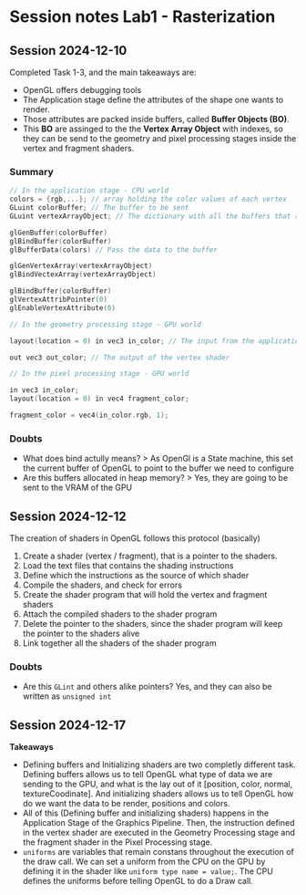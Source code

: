 # Session notes Lab1 - Rasterization

## Session 2024-12-10

Completed Task 1-3, and the main takeaways are:
- OpenGL offers debugging tools
- The Application stage define the attributes of the shape one wants to render.
- Those attributes are packed inside buffers, called **Buffer Objects (BO)**.
- This **BO** are assinged to the the **Vertex Array Object** with indexes, so they can be send to the geometry and pixel processing stages inside the vertex and fragment shaders.

### Summary
```C++
// In the application stage - CPU world
colors = {rgb,...}; // array holding the color values of each vertex
GLuint colorBuffer; // The buffer to be sent
GLuint vertexArrayObject; // The dictionary with all the buffers that represent the data of the shape

glGenBuffer(colorBuffer) 
glBindBuffer(colorBuffer)
glBufferData(colors) // Pass the data to the buffer

glGenVertexArray(vertexArrayObject)
glBindVectexArray(vertexArrayObject)

glBindBuffer(colorBuffer)
glVertexAttribPointer(0)
glEnableVertexAttribute(0)

// In the geometry processing stage - GPU world

layout(location = 0) in vec3 in_color; // The input from the application

out vec3 out_color; // The output of the vertex shader

// In the pixel processing stage - GPU world

in vec3 in_color;
layout(location = 0) in vec4 fragment_color;

fragment_color = vec4(in_color.rgb, 1);

```

### Doubts
- What does bind actully means? > As OpenGl is a State machine, this set the current buffer of OpenGL to point to the buffer we need to configure
- Are this buffers allocated in heap memory? > Yes, they are going to be sent to the VRAM of the GPU

## Session 2024-12-12

The creation of shaders in OpenGL follows this protocol (basically)
1. Create a shader (vertex / fragment), that is a pointer to the shaders.
2. Load the text files that contains the shading instructions
3. Define which the instructions as the source of which shader
4. Compile the shaders, and check for errors
5. Create the shader program that will hold the vertex and fragment shaders
6. Attach the compiled shaders to the shader program
7. Delete the pointer to the shaders, since the shader program will keep the pointer to the shaders alive
8. Link together all the shaders of the shader program

### Doubts
- Are this `GLint` and others alike pointers? 
Yes, and they can also be written as `unsigned int`

## Session 2024-12-17

**Takeaways**
- Defining buffers and Initializing shaders are two completly different task. Defining buffers allows us to tell OpenGL what type of data we are sending to the GPU, and what is the lay out of it [position, color, normal, textureCoodinate]. And initializing shaders allows us to tell OpenGL how do we want the data to be render, positions and colors.
- All of this (Defining buffer and initializing shaders) happens in the Application Stage of the Graphics Pipeline. Then, the instruction defined in the vertex shader are executed in the Geometry Processing stage and the fragment shader in the Pixel Processing stage.
- `uniforms` are variables that remain constans throughout the execution of the draw call. We can set a uniform from the CPU on the GPU by defining it in the shader like `uniform type name = value;`. The CPU defines the uniforms before telling OpenGL to do a Draw call.
